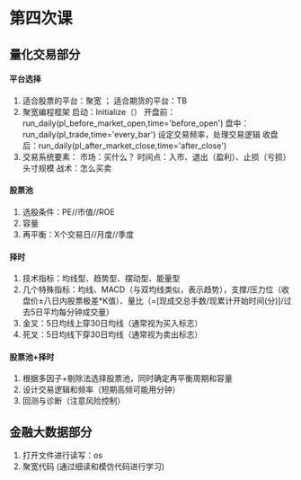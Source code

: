 # 第四次课

## 量化交易部分

#### 平台选择
1. 适合股票的平台：聚宽 ； 适合期货的平台：TB
2. 聚宽编程框架
	启动：Initialize（）
	开盘前：run_daily(pl_before_market_open,time='before_open')
	盘中：run_daily(pl_trade,time='every_bar')
		设定交易频率，处理交易逻辑
	收盘后：run_daily(pl_after_market_close,time='after_close')
3. 交易系统要素：
	市场：买什么？
	时间点：入市、退出（盈利）、止损（亏损）
	头寸规模
	战术：怎么买卖

#### 股票池
1. 选股条件：PE//市值//ROE
2. 容量
3. 再平衡：X个交易日//月度//季度
#### 择时
1. 技术指标：均线型、趋势型、摆动型、能量型
2. 几个特殊指标：均线、MACD（与双均线类似，表示趋势），支撑/压力位（收盘价±八日内股票极差\*K值）、量比（=[现成交总手数/现累计开始时间(分)]/过去5日平均每分钟成交量）
3. 金叉：5日均线上穿30日均线（通常视为买入标志）
4. 死叉：5日均线下穿30日均线（通常视为卖出标志）
#### 股票池+择时
1. 根据多因子+剔除法选择股票池，同时确定再平衡周期和容量
2. 设计交易逻辑和频率（短期高频可能用分钟）
3. 回测与诊断（注意风险控制）

## 金融大数据部分
1. 打开文件进行读写：os
2. 聚宽代码
(通过细读和模仿代码进行学习)
